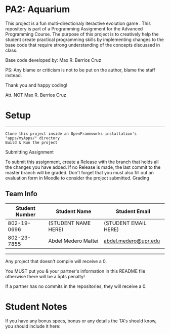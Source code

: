 # PA2: Aquarium

This project is a fun multi-directionaly iteractive evolution game . This repository is part of a Programming Assignment for the Advanced Programming Course. The purpose of this project is to creatively help the student create practical programming skills by implementing changes to the base code that require strong understanding of the concepts discussed in class.

Base code developed by: Max R. Berrios Cruz

PS: Any blame or criticism is not to be put on the author, blame the staff instead.

Thank you and happy coding!

Att. NOT Max R. Berrios Cruz

# Setup
---

    Clone this project inside an OpenFrameworks installation's "apps/myApps/" directory
    Build & Run the project

Submitting Assignment

To submit this assignment, create a Release with the branch that holds all the changes you have added. If no Release is made, the last commit to the master branch will be graded. Don't forget that you must also fill out an evaluation form in Moodle to consider the project submitted.
Grading

## Team Info
| Student Number | Student Name | Student Email |
|-|-|-|
|802-19-0696| (STUDENT NAME HERE)| (STUDENT EMAIL HERE) |
|802-23-7855| Abdel Medero Mattei| abdel.medero@upr.edu |

---

Any project that doesn't compile will receive a 0.

You MUST put you & your partner's information in this README file otherwise there will be a 5pts penalty!

If a partner has no commits in the repositories, they will receive a 0.

# Student Notes
If you have any bonus specs, bonus or any details the TA's should know, you should include it here:
